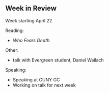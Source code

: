 ## Week in Review

Week starting April 22

Reading:
* *Who Fears Death*

Other:
* talk with Evergreen student, Daniel Wallach

Speaking:
* Speaking at CUNY GC
* Working on talk for next week
